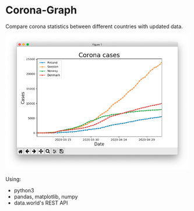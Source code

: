 # Corona-Graph
Compare corona statistics between different countries with updated data.

![graph](screenshot.png)

Using:
* python3
* pandas, matplotlib, numpy
* data.world's REST API
